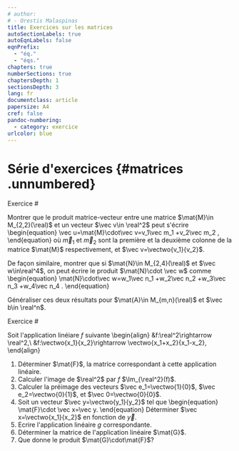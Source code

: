 ```yaml
---
# author:
# - Orestis Malaspinas
title: Exercices sur les matrices
autoSectionLabels: true
autoEqnLabels: false
eqnPrefix: 
  - "éq."
  - "éqs."
chapters: true
numberSections: true
chaptersDepth: 1
sectionsDepth: 3
lang: fr
documentclass: article
papersize: A4
cref: false
pandoc-numbering:
  - category: exercice
urlcolor: blue
---
```


Série d'exercices {#matrices .unnumbered}
=================

Exercice #

Montrer que le produit matrice-vecteur entre 
une matrice $\mat{M}\in M_{2,2}(\real)$ et un vecteur $\vec v\in \real^2$
peut s'écrire
\begin{equation}
\vec u=\mat{M}\cdot\vec v=v_1\vec m_1 +v_2\vec m_2 ,
\end{equation}
où $\vec m_1$ et $\vec m_2$ sont la première et la deuxième colonne de la matrice $\mat{M}$ respectivement, et $\vec v=\vectwo{v_1}{v_2}$.

De façon similaire, montrer que si $\mat{N}\in M_{2,4}(\real)$ et $\vec w\in\real^4$, on peut écrire le produit $\mat{N}\cdot \vec w$ comme
\begin{equation}
\mat{N}\cdot\vec w=w_1\vec n_1 +w_2\vec n_2 +w_3\vec n_3 +w_4\vec n_4 .
\end{equation}

Généraliser ces deux résultats pour $\mat{A}\in M_{m,n}(\real)$ et $\vec b\in \real^n$.

Exercice #

Soit l'application linéiare $f$ suivante 
\begin{align}
&f:\real^2\rightarrow \real^2,\\
&f:\vectwo{x_1}{x_2}\rightarrow \vectwo{x_1+x_2}{x_1-x_2},
\end{align}

1. Déterminer $\mat{F}$, la matrice correspondant à cette application linéaire.
2. Calculer l'image de $\real^2$ par $f$ $\Im_{\real^2}(f)$.
3. Calculer la préimage des vecteurs $\vec e_1=\vectwo{1}{0}$, $\vec e_2=\vectwo{0}{1}$, et $\vec 0=\vectwo{0}{0}$.
4. Soit un vecteur $\vec y=\vectwo{y_1}{y_2}$ tel que
\begin{equation}
\mat{F}\cdot \vec x=\vec y.
\end{equation}
Déterminer $\vec x=\vectwo{x_1}{x_2}$ en fonction de $\vec y$. 
5. Ecrire l'application linéaire $g$ correspondante.
6. Déterminer la matrice de l'application linéaire $\mat{G}$.
7. Que donne le produit $\mat{G}\cdot\mat{F}$?





